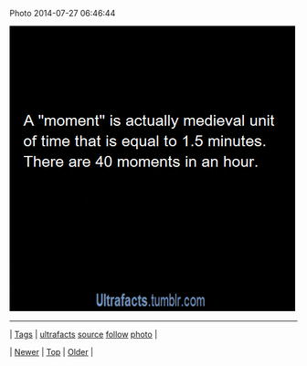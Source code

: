 <!--
title: Photo 2014-07-27 06
date: 2020-06-28T15:27:00.359Z
tags: ultrafacts, source, follow, photo
-->


Photo 2014-07-27 06:46:44

![](92992363768-0.png)

<!--BOTTOM-POST-NAVIGATION-->
---

| [Tags](tags.md) | [ultrafacts](tag-ultrafacts.md) [source](tag-source.md) [follow](tag-follow.md) [photo](tag-photo.md) |

| [Newer](92986800777.md) | [Top](index.md) | [Older](92996736764.md) |